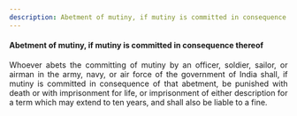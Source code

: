 ```yaml
---
description: Abetment of mutiny, if mutiny is committed in consequence thereof
---
```


#### Abetment of mutiny, if mutiny is committed in consequence thereof
<div style="text-align: justify">

Whoever abets the committing of mutiny by an officer, soldier, sailor, or airman in the army, navy, or air force of the government of India shall, if mutiny is committed in consequence of that abetment, be punished with death or with imprisonment for life, or imprisonment of either description for a term which may extend to ten years, and shall also be liable to a fine.

</div>
